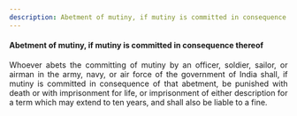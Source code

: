 ```yaml
---
description: Abetment of mutiny, if mutiny is committed in consequence thereof
---
```


#### Abetment of mutiny, if mutiny is committed in consequence thereof
<div style="text-align: justify">

Whoever abets the committing of mutiny by an officer, soldier, sailor, or airman in the army, navy, or air force of the government of India shall, if mutiny is committed in consequence of that abetment, be punished with death or with imprisonment for life, or imprisonment of either description for a term which may extend to ten years, and shall also be liable to a fine.

</div>
